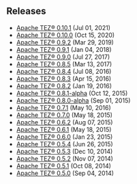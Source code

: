 <!--
   Licensed to the Apache Software Foundation (ASF) under one or more
   contributor license agreements.  See the NOTICE file distributed with
   this work for additional information regarding copyright ownership.
   The ASF licenses this file to You under the Apache License, Version 2.0
   (the "License"); you may not use this file except in compliance with
   the License.  You may obtain a copy of the License at

       http://www.apache.org/licenses/LICENSE-2.0

   Unless required by applicable law or agreed to in writing, software
   distributed under the License is distributed on an "AS IS" BASIS,
   WITHOUT WARRANTIES OR CONDITIONS OF ANY KIND, either express or implied.
   See the License for the specific language governing permissions and
   limitations under the License.
-->

<head><title>Apache TEZ&reg; Releases</title></head>

Releases
------------
-   [Apache TEZ&reg; 0.10.1](./apache-tez-0-10-1.html) (Jul 01, 2021)
-   [Apache TEZ&reg; 0.10.0](./apache-tez-0-10-0.html) (Oct 15, 2020)
-   [Apache TEZ&reg; 0.9.2](./apache-tez-0-9-2.html) (Mar 29, 2019)
-   [Apache TEZ&reg; 0.9.1](./apache-tez-0-9-1.html) (Jan 04, 2018)
-   [Apache TEZ&reg; 0.9.0](./apache-tez-0-9-0.html) (Jul 27, 2017)
-   [Apache TEZ&reg; 0.8.5](./apache-tez-0-8-5.html) (Mar 13, 2017)
-   [Apache TEZ&reg; 0.8.4](./apache-tez-0-8-4.html) (Jul 08, 2016)
-   [Apache TEZ&reg; 0.8.3](./apache-tez-0-8-3.html) (Apr 15, 2016)
-   [Apache TEZ&reg; 0.8.2](./apache-tez-0-8-2.html) (Jan 19, 2016)
-   [Apache TEZ&reg; 0.8.1-alpha](./apache-tez-0-8-1-alpha.html) (Oct 12, 2015)
-   [Apache TEZ&reg; 0.8.0-alpha](./apache-tez-0-8-0-alpha.html) (Sep 01, 2015)
-   [Apache TEZ&reg; 0.7.1](./apache-tez-0-7-1.html) (May 10, 2016)
-   [Apache TEZ&reg; 0.7.0](./apache-tez-0-7-0.html) (May 18, 2015)
-   [Apache TEZ&reg; 0.6.2](./apache-tez-0-6-2.html) (Aug 07, 2015)
-   [Apache TEZ&reg; 0.6.1](./apache-tez-0-6-1.html) (May 18, 2015)
-   [Apache TEZ&reg; 0.6.0](./apache-tez-0-6-0.html) (Jan 23, 2015)
-   [Apache TEZ&reg; 0.5.4](./apache-tez-0-5-4.html) (Jun 26, 2015)
-   [Apache TEZ&reg; 0.5.3](./apache-tez-0-5-3.html) (Dec 10, 2014)
-   [Apache TEZ&reg; 0.5.2](./apache-tez-0-5-2.html) (Nov 07, 2014)
-   [Apache TEZ&reg; 0.5.1](./apache-tez-0-5-1.html) (Oct 08, 2014)
-   [Apache TEZ&reg; 0.5.0](./apache-tez-0-5-0.html) (Sep 04, 2014)
